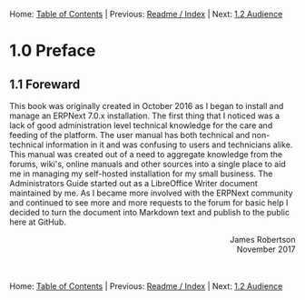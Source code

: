 Home: [Table of Contents](../ "Table of Contents") | Previous: [Readme / Index](../README "Readme / Index") | Next: [1.2 Audience](audience "Audience") 

# 1.0 Preface

## 1.1 Foreward

This book was originally created in October 2016 as I began to install and manage an ERPNext 7.0.x installation. The first thing that I noticed was a lack of good administration level technical knowledge for the care and feeding of the platform. The user manual has both technical and non-technical information in it and was confusing to users and technicians alike. This manual was created out of a need to aggregate knowledge from the forums, wiki's, online manuals and other sources into a single place to aid me in managing my self-hosted installation for my small business. The Administrators Guide started out as a LibreOffice Writer document maintained by me. As I became more involved with the ERPNext community and continued to see more and more requests to the forum for basic help I decided to turn the document into Markdown text and publish to the public here at GitHub.

<div style="text-align: right">James Robertson<br />November 2017</div><br /><br />
  
Home: [Table of Contents](../ "Table of Contents") | Previous: [Readme / Index](../README "Readme / Index") | Next: [1.2 Audience](audience "Audience")
